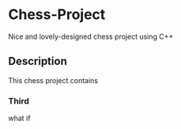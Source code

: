 # Chess-Project
Nice and lovely-designed chess project using C++

## Description
This chess project contains

### Third
what if
